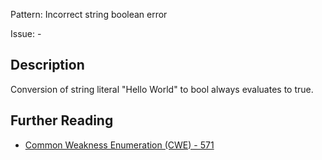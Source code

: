 Pattern: Incorrect string boolean error

Issue: -

## Description

Conversion of string literal "Hello World" to bool always evaluates to true.

## Further Reading

* [Common Weakness Enumeration (CWE) - 571](https://cwe.mitre.org/data/definitions/571.html)